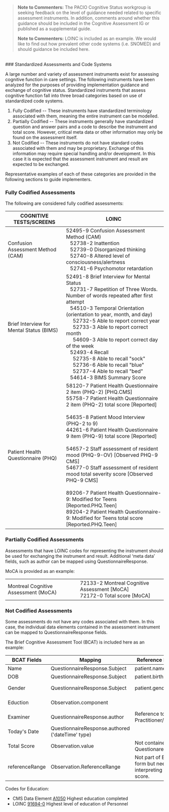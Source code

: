 <!-- representative_assessments.md {% comment %}
*****************************************************************************************
*                            WARNING: DO NOT EDIT THIS FILE                             *
*                                                                                       *
* This file is generated by SUSHI. Any edits you make to this file will be overwritten. *
*                                                                                       *
* To change the contents of this file, edit the original source file at:                *
* ig-data/input/pagecontent/representative_assessments.md                               *
*****************************************************************************************
{% endcomment %} -->
<blockquote class="stu-note">
<p><b>Note to Commenters:</b>
The PACIO Cognitive Status workgroup is seeking feedback on the level of guidance needed related to specific assessment instruments. In addition, comments around whether this guidance should be included in the Cognitive Assessment IG or published as a supplemental guide.
</p>
<p><b>Note to Commenters:</b>
LOINC is included as an example. We would like to find out how prevalent other code systems (i.e. SNOMED) and should guidance be included here.
</p>
</blockquote>
<br>
### Standardized Assessments and Code Systems

A large number and variety of assessment instruments exist for assessing cognitive function in care settings. The following instruments have been analyzed for the purposes of providing implementation guidance and exchange of cognitive status. Standardized instruments that assess cognitive function fall into three broad categories based on use of standardized code systems.

1. Fully Codified -- These instruments have standardized terminology associated with them, meaning the entire instrument can be modelled.
2. Partially Codified -- These instruments generally have standardized question and answer pairs and a code to describe the instrument and total score. However, critical meta data or other information may only be found on the assessment itself.
3. Not Codified -- These instruments do not have standard codes associated with them and may be proprietary. Exchange of this information may require special handling and/or development. In this case it is expected that the assessment instrument and result are expected to be exchanged.

Representative examples of each of these categories are provided in the following sections to guide implementers.

### Fully Codified Assessments

 The following are considered fully codified assessments:

<table class="grid">
  <thead>
    <tr>
      <th>COGNITIVE TESTS/SCREENS</th>
      <th>LOINC</th>
    </tr>
  </thead>
  <tr>
    <td>Confusion Assessment Method (CAM)</td>
    <td>52495-9 Confusion Assessment Method (CAM)<br>
        &nbsp;&nbsp; 52738-2 Inattention<br>
        &nbsp;&nbsp; 52739-0 Disorganized thinking<br>
        &nbsp;&nbsp; 52740-8 Altered level of consciousness/alertness<br>
        &nbsp;&nbsp; 52741-6 Psychomotor retardation
    </td>
  </tr>
  <tr>
    <td>Brief Interview for Mental Status (BIMS)</td>
    <td>52491-8 Brief Interview for Mental Status<br>
        &nbsp;&nbsp; 52731-7 Repetition of Three Words. Number of words repeated after first attempt<br>
        &nbsp;&nbsp; 54510-3 Temporal Orientation (orientation to year, month, and day)<br>
        &nbsp;&nbsp;&nbsp;&nbsp; 52732-5 Able to report correct year<br>
        &nbsp;&nbsp;&nbsp;&nbsp; 52733-3 Able to report correct month<br>
        &nbsp;&nbsp;&nbsp;&nbsp; 54609-3 Able to report correct day of the week<br>
        &nbsp;&nbsp; 52493-4 Recall<br>
        &nbsp;&nbsp;&nbsp;&nbsp; 52735-8 Able to recall "sock"<br>
        &nbsp;&nbsp;&nbsp;&nbsp; 52736-6 Able to recall "blue"<br>
        &nbsp;&nbsp;&nbsp;&nbsp; 52737-4 Able to recall "bed"<br>
        &nbsp;&nbsp; 54614-3 BIMS Summary Score
    </td>
  </tr>
  <tr>
    <td>Patient Health Questionnaire (PHQ)</td>
    <td>58120-7 Patient Health Questionnaire 2 item (PHQ-2) [PHQ.CMS]<br>
        55758-7 Patient Health Questionnaire 2 item (PHQ-2) total score [Reported]<br><br>
        54635-8 Patient Mood Interview (PHQ-2 to 9)<br>
        44261-6 Patient Health Questionnaire 9 item (PHQ-9) total score [Reported]<br><br>
        54657-2 Staff assessment of resident mood (PHQ-9-OV) [Observed PHQ-9 CMS]<br>
        54677-0 Staff assessment of resident mood total severity score [Observed PHQ-9 CMS]<br><br>
        89206-7 Patient Health Questionnaire-9: Modified for Teens [Reported.PHQ.Teen]<br>
        89204-2 Patient Health Questionnaire-9: Modified for Teens total score [Reported.PHQ.Teen]
    </td>
  </tr>
</table>

### Partially Codified Assessments

Assessments that have LOINC codes for representing the instrument should be used for exchanging the instrument and result. Additional ‘meta data’ fields, such as author can be mapped using QuestionnaireResponse.

MoCA is provided as an example:

<table class="grid">
  <tr>
    <td>Montreal Cognitive Assessment (MoCA)</td>
    <td>72133-2 Montreal Cognitive Assessment [MoCA]<br>
        72172-0 Total score [MoCA]
    </td>
  </tr>
</table>

### Not Codified Assessments

Some assessments do not have any codes associated with them. In this case, the individual data elements contained in the assessment instrument can be mapped to QuestionnaireResponse fields.

The Brief Cognitive Assessment Tool (BCAT) is included here as an example:

<table class="grid">
  <thead>
    <tr>
      <th>BCAT Fields</th>
      <th>Mapping</th>
      <th>Reference Mapping</th>
      <th>Values</th>
    </tr>
  </thead>
  <tr>
    <td>Name</td>
    <td>QuestionnaireResponse.Subject</td>
    <td>patient.name</td>
    <td></td>
  </tr>
  <tr>
    <td>DOB</td>
    <td>QuestionnaireResponse.Subject</td>
    <td>patient.birthDate</td>
    <td></td>
  </tr>
  <tr>
    <td>Gender</td>
    <td>QuestionnaireResponse.Subject</td>
    <td>patient.gender</td>
    <td>AdministrativeGender (required)</td>
  </tr>
  <tr>
    <td>Eduction</td>
    <td>Observation.component</td>
    <td></td>
    <td>91694-0, LP2877-1, LL836-8</td>
  </tr>
  <tr>
    <td>Examiner</td>
    <td>QuestionnaireResponse.author</td>
    <td>Reference to Practitioner/role</td>
    <td></td>
  </tr>
  <tr>
    <td>Today's Date</td>
    <td>QuestionnaireResponse.authored ('dateTime' type)</td>
    <td></td>
    <td></td>
  </tr>
  <tr>
    <td>Total Score</td>
    <td>Observation.value</td>
    <td>Not contained in QuestionareResponse</td>
    <td></td>
  </tr>
  <tr>
    <td>referenceRange</td>
    <td>Observation.ReferenceRange</td>
    <td>Not part of BCAT form but needed for interpreting total score.</td>
    <td></td>
  </tr>
</table>

Codes for Education:
* CMS Data Element [A1050](https://del.cms.gov/DELWeb/pubDataEleDetail?asmtId=6&asmtItmId=A1050) Highest education completed<br>
* LOINC [91694-0](https://loinc.org/91694-0/) Highest level of education of Personnel
